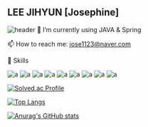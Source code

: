 ## LEE JIHYUN [Josephine]
![header](https://capsule-render.vercel.app/api?type=soft&color=auto&height=200&section=header&text=Welcome%20&fontSize=70)
🌱 I’m currently using JAVA & Spring

📫 How to reach me: jose1123@naver.com

🚀 Skills

![a](https://img.shields.io/badge/HTML-239120?style=for-the-badge&logo=html5&logoColor=white)
![a](https://img.shields.io/badge/CSS-239120?&style=for-the-badge&logo=css3&logoColor=white)
![a](https://img.shields.io/badge/Sass-CC6699?style=for-the-badge&logo=sass&logoColor=white)
![a](https://img.shields.io/badge/Java-ED8B00?style=for-the-badge&logo=openjdk&logoColor=white)
![a](https://img.shields.io/badge/Python-14354C?style=for-the-badge&logo=python&logoColor=white)
![a](https://img.shields.io/badge/Bootstrap-563D7C?style=for-the-badge&logo=bootstrap&logoColor=white)
![a](https://img.shields.io/badge/Spring-6DB33F?style=for-the-badge&logo=spring&logoColor=white)
![a](https://img.shields.io/badge/MySQL-00000F?style=for-the-badge&logo=mysql&logoColor=white)
![a](https://img.shields.io/badge/IntelliJ_IDEA-000000.svg?style=for-the-badge&logo=intellij-idea&logoColor=white)

        
[![Solved.ac Profile](http://mazassumnida.wtf/api/v2/generate_badge?boj=jihyun_lee)](https://solved.ac/jihyun_lee/)

[![Top Langs](https://github-readme-stats.vercel.app/api/top-langs/?username=ceojosephinelee)](https://github.com/anuraghazra/github-readme-stats)

[![Anurag's GitHub stats](https://github-readme-stats.vercel.app/api?username=ceojosephinelee)](https://github.com/anuraghazra/github-readme-stats)
